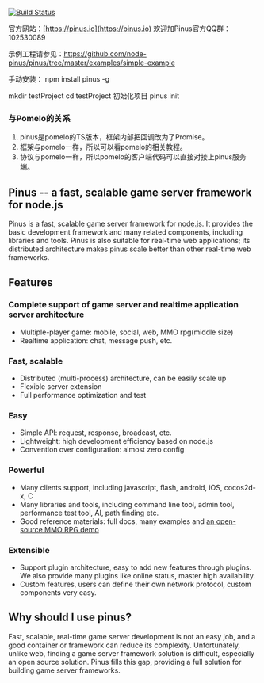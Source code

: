 

[![Build Status](https://travis-ci.org/node-pinus/pinus.svg?branch=master)](https://travis-ci.org/node-pinus/pinus)

官方网站：[https://pinus.io](https://pinus.io)
欢迎加Pinus官方QQ群：102530089


示例工程请参见：https://github.com/node-pinus/pinus/tree/master/examples/simple-example

手动安装：
npm install pinus -g

mkdir testProject
cd testProject
初始化项目
pinus init

### 与Pomelo的关系

1. pinus是pomelo的TS版本，框架内部把回调改为了Promise。
1. 框架与pomelo一样，所以可以看pomelo的相关教程。
1. 协议与pomelo一样，所以pomelo的客户端代码可以直接对接上pinus服务端。


## Pinus -- a fast, scalable game server framework for node.js

Pinus is a fast, scalable game server framework for [node.js](http://nodejs.org).
It provides the basic development framework and many related components, including libraries and tools.
Pinus is also suitable for real-time web applications; its distributed architecture makes pinus scale better than other real-time web frameworks.

## Features

### Complete support of game server and realtime application server architecture

* Multiple-player game: mobile, social, web, MMO rpg(middle size)
* Realtime application: chat,  message push, etc.

### Fast, scalable

* Distributed (multi-process) architecture, can be easily scale up
* Flexible server extension
* Full performance optimization and test

### Easy

* Simple API: request, response, broadcast, etc.
* Lightweight: high development efficiency based on node.js
* Convention over configuration: almost zero config

### Powerful

* Many clients support, including javascript, flash, android, iOS, cocos2d-x, C
* Many libraries and tools, including command line tool, admin tool, performance test tool, AI, path finding etc.
* Good reference materials: full docs, many examples and [an open-source MMO RPG demo](https://github.com/NetEase/pinus/wiki/Introduction-to--Lord-of-Pinus)

### Extensible

* Support plugin architecture, easy to add new features through plugins. We also provide many plugins like online status, master high availability.
* Custom features, users can define their own network protocol, custom components very easy.

## Why should I use pinus?
Fast, scalable, real-time game server development is not an easy job, and a good container or framework can reduce its complexity.
Unfortunately, unlike web, finding a game server framework solution is difficult, especially an open source solution. Pinus fills this gap, providing a full solution for building game server frameworks.

